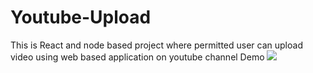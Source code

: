 # Youtube-Upload

This is React and node based project where permitted user can upload video using web based application on youtube channel
Demo
![](https://youtu.be/0wQ-W6VNCO0)


